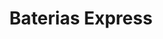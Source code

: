 ---
title: "Baterias Express"
url: /quito/baterias-express-avenida-alonso-de-angulo/
shop: Allgemein
---